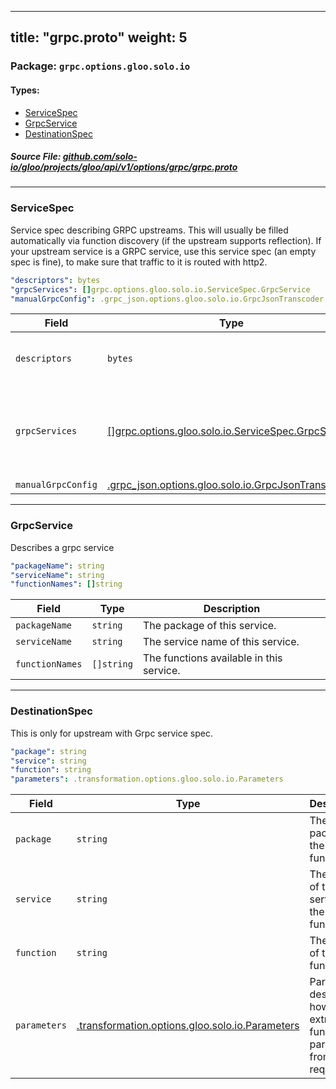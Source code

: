 
---
title: "grpc.proto"
weight: 5
---

<!-- Code generated by solo-kit. DO NOT EDIT. -->


### Package: `grpc.options.gloo.solo.io` 
#### Types:


- [ServiceSpec](#servicespec)
- [GrpcService](#grpcservice)
- [DestinationSpec](#destinationspec)
  



##### Source File: [github.com/solo-io/gloo/projects/gloo/api/v1/options/grpc/grpc.proto](https://github.com/solo-io/gloo/blob/master/projects/gloo/api/v1/options/grpc/grpc.proto)





---
### ServiceSpec

 
Service spec describing GRPC upstreams. This will usually be filled
automatically via function discovery (if the upstream supports reflection).
If your upstream service is a GRPC service, use this service spec (an empty
spec is fine), to make sure that traffic to it is routed with http2.

```yaml
"descriptors": bytes
"grpcServices": []grpc.options.gloo.solo.io.ServiceSpec.GrpcService
"manualGrpcConfig": .grpc_json.options.gloo.solo.io.GrpcJsonTranscoder

```

| Field | Type | Description |
| ----- | ---- | ----------- | 
| `descriptors` | `bytes` | Descriptors that contain information of the services listed below. this is a serialized google.protobuf.FileDescriptorSet. |
| `grpcServices` | [[]grpc.options.gloo.solo.io.ServiceSpec.GrpcService](../grpc.proto.sk/#grpcservice) | List of services used by this upstream. For a grpc upstream where you don't need to use Gloo's function routing, this can be an empty list. These services must be present in the descriptors. |
| `manualGrpcConfig` | [.grpc_json.options.gloo.solo.io.GrpcJsonTranscoder](../../grpc_json/grpc_json.proto.sk/#grpcjsontranscoder) |  |




---
### GrpcService

 
Describes a grpc service

```yaml
"packageName": string
"serviceName": string
"functionNames": []string

```

| Field | Type | Description |
| ----- | ---- | ----------- | 
| `packageName` | `string` | The package of this service. |
| `serviceName` | `string` | The service name of this service. |
| `functionNames` | `[]string` | The functions available in this service. |




---
### DestinationSpec

 
This is only for upstream with Grpc service spec.

```yaml
"package": string
"service": string
"function": string
"parameters": .transformation.options.gloo.solo.io.Parameters

```

| Field | Type | Description |
| ----- | ---- | ----------- | 
| `package` | `string` | The proto package of the function. |
| `service` | `string` | The name of the service of the function. |
| `function` | `string` | The name of the function. |
| `parameters` | [.transformation.options.gloo.solo.io.Parameters](../../transformation/parameters.proto.sk/#parameters) | Parameters describe how to extract the function parameters from the request. |





<!-- Start of HubSpot Embed Code -->
<script type="text/javascript" id="hs-script-loader" async defer src="//js.hs-scripts.com/5130874.js"></script>
<!-- End of HubSpot Embed Code -->
